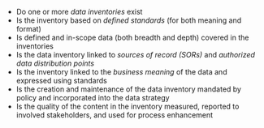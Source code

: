 
- Do one or more _data inventories_ exist
- Is the inventory based on _defined standards_ (for both meaning and format)
- Is defined and in-scope data (both breadth and depth) covered in the inventories
- Is the data inventory linked to _sources of record (SORs)_ and _authorized data distribution points_
- Is the inventory linked to the _business meaning_ of the data and expressed using standards
- Is the creation and maintenance of the data inventory mandated by policy and incorporated
  into the data strategy
- Is the quality of the content in the inventory measured, reported to involved stakeholders,
  and used for process enhancement
